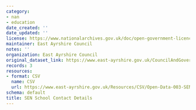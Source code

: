 ```yaml
---
category:
- nan
- education
date_created: ''
date_updated: ''
license: https://www.nationalarchives.gov.uk/doc/open-government-licence/version/3/
maintainer: East Ayrshire Council
notes: ''
organization: East Ayrshire Council
original_dataset_link: https://www.east-ayrshire.gov.uk/CouncilAndGovernment/About-the-Council/Information-and-statistics/Open-Data.aspx
records: 3
resources:
- format: CSV
  name: CSV
  url: https://www.east-ayrshire.gov.uk/Resources/CSV/Open-Data-003-SEN-School-Contacts.csv
schema: default
title: SEN School Contact Details
---
```

